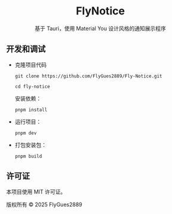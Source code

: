 # <center> FlyNotice </center>

<center>
  基于 Tauri，使用 Material You 设计风格的通知展示程序
</center>



## 开发和调试

- 克隆项目代码

   ```
   git clone https://github.com/FlyGues2889/Fly-Notice.git

   cd fly-notice
   ```

   安装依赖：
   ```
   pnpm install
   ```


- 运行项目：

   ```
   pnpm dev
   ```

- 打包安装包：

   ```
   pnpm build
   ```


## 许可证

本项目使用 MIT 许可证。

版权所有 © 2025 FlyGues2889